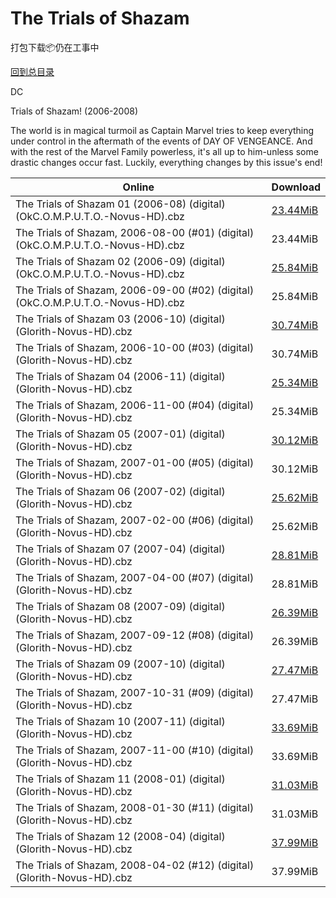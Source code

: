# The Trials of Shazam

打包下载📦仍在工事中

[回到总目录](/Catalogs.md)

DC

Trials of Shazam! (2006-2008)

The world is in magical turmoil as Captain Marvel tries to keep everything under control in the aftermath of the events of DAY OF VENGEANCE. And with the rest of the Marvel Family powerless, it's all up to him-unless some drastic changes occur fast. Luckily, everything changes by this issue's end!





Online | Download
--- | ---
The Trials of Shazam 01 (2006-08) (digital) (OkC.O.M.P.U.T.O.-Novus-HD).cbz | [23.44MiB](https://pan.baidu.com/s/1TUoqNwSkdp1VYQb8w0_lkg#list/path=%2FNovus%20-%20Week%20of%202015%20Q4%2FNovus%20-%20Week%20of%202015-11-11%2F%E3%82%A8%E3%82%A8%E3%82%AA%E3%82%BF%E3%82%B3%E3%82%A2%E3%82%AA%E3%82%BD%E3%82%B3%E3%82%A2%E3%82%AF%E3%82%A8%E3%82%BB%E3%82%AB%E3%82%A8%E3%82%AD%E3%82%A4%E3%82%A4%E3%82%B5%E3%82%A4%E3%82%A2%E3%82%AD%E3%82%A8%E3%82%A2%E3%82%A6%E3%82%BD%E3%82%AB%E3%82%BD%E3%82%BB%E3%82%A2%E3%82%A6%E3%82%B9&parentPath=%2FNovus%20-%20Week%20of%202015%20Q4)
The Trials of Shazam, 2006-08-00 (#01) (digital) (OkC.O.M.P.U.T.O.-Novus-HD).cbz | 23.44MiB
The Trials of Shazam 02 (2006-09) (digital) (OkC.O.M.P.U.T.O.-Novus-HD).cbz | [25.84MiB](https://pan.baidu.com/s/1TUoqNwSkdp1VYQb8w0_lkg#list/path=%2FNovus%20-%20Week%20of%202015%20Q4%2FNovus%20-%20Week%20of%202015-11-11%2F%E3%82%A4%E3%82%A2%E3%82%A2%E3%82%B5%E3%82%A6%E3%82%AB%E3%82%B7%E3%82%A2%E3%82%A6%E3%82%AA%E3%82%A2%E3%82%BF%E3%82%AA%E3%82%B9%E3%82%AA%E3%82%B7%E3%82%BB%E3%82%B5%E3%82%BD%E3%82%AA%E3%82%AF%E3%82%A8%E3%82%B5%E3%82%AD%E3%82%B5%E3%82%A6%E3%82%A6%E3%82%AF%E3%82%AD%E3%82%AD%E3%82%AB%E3%82%AA&parentPath=%2FNovus%20-%20Week%20of%202015%20Q4)
The Trials of Shazam, 2006-09-00 (#02) (digital) (OkC.O.M.P.U.T.O.-Novus-HD).cbz | 25.84MiB
The Trials of Shazam 03 (2006-10) (digital) (Glorith-Novus-HD).cbz | [30.74MiB](https://pan.baidu.com/s/1epYZdi6oCBK-Yf_L3JJUOg#list/path=%2FNovus%20-%20Week%20of%202015%20Q4%2FNovus%20-%20Week%20of%202015-11-18%2F%E3%82%B3%E3%82%AA%E3%82%B7%E3%82%B3%E3%82%A4%E3%82%A4%E3%82%BB%E3%82%B3%E3%82%A4%E3%82%B1%E3%82%AF%E3%82%A8%E3%82%B7%E3%82%BD%E3%82%AF%E3%82%A6%E3%82%B9%E3%82%A8%E3%82%A2%E3%82%B5%E3%82%AD%E3%82%AA%E3%82%A6%E3%82%BB%E3%82%AA%E3%82%BB%E3%82%AA%E3%82%BB%E3%82%B9%E3%82%B3%E3%82%A4%E3%82%A6&parentPath=%2FNovus%20-%20Week%20of%202015%20Q4)
The Trials of Shazam, 2006-10-00 (#03) (digital) (Glorith-Novus-HD).cbz | 30.74MiB
The Trials of Shazam 04 (2006-11) (digital) (Glorith-Novus-HD).cbz | [25.34MiB](https://pan.baidu.com/s/12V1Bmg9Es0BCUQlKFgudEQ#list/path=%2FNovus%20-%20Week%20of%202015%20Q4%2FNovus%20-%20Week%20of%202015-11-25%2F%E3%82%AA%E3%82%BD%E3%82%B5%E3%82%A2%E3%82%A8%E3%82%AF%E3%82%A2%E3%82%B5%E3%82%B7%E3%82%BD%E3%82%A4%E3%82%BF%E3%82%B5%E3%82%A2%E3%82%A6%E3%82%B7%E3%82%A6%E3%82%B9%E3%82%AF%E3%82%A8%E3%82%A4%E3%82%BB%E3%82%BD%E3%82%A6%E3%82%BD%E3%82%A2%E3%82%BD%E3%82%AF%E3%82%AA%E3%82%B7%E3%82%A4%E3%82%BF&parentPath=%2FNovus%20-%20Week%20of%202015%20Q4)
The Trials of Shazam, 2006-11-00 (#04) (digital) (Glorith-Novus-HD).cbz | 25.34MiB
The Trials of Shazam 05 (2007-01) (digital) (Glorith-Novus-HD).cbz | [30.12MiB](https://pan.baidu.com/s/12V1Bmg9Es0BCUQlKFgudEQ#list/path=%2FNovus%20-%20Week%20of%202015%20Q4%2FNovus%20-%20Week%20of%202015-11-25%2F%E3%82%A8%E3%82%B5%E3%82%AF%E3%82%B3%E3%82%BD%E3%82%AD%E3%82%B9%E3%82%AF%E3%82%B3%E3%82%BB%E3%82%B3%E3%82%A2%E3%82%B3%E3%82%AA%E3%82%AF%E3%82%B9%E3%82%AB%E3%82%BD%E3%82%AB%E3%82%AA%E3%82%BB%E3%82%B5%E3%82%A4%E3%82%A4%E3%82%AF%E3%82%A2%E3%82%A6%E3%82%AD%E3%82%BB%E3%82%AA%E3%82%A8%E3%82%B9&parentPath=%2FNovus%20-%20Week%20of%202015%20Q4)
The Trials of Shazam, 2007-01-00 (#05) (digital) (Glorith-Novus-HD).cbz | 30.12MiB
The Trials of Shazam 06 (2007-02) (digital) (Glorith-Novus-HD).cbz | [25.62MiB](https://pan.baidu.com/s/1OaHTn8MK7l6wfG3cUccucA#list/path=%2FNovus%20-%20Week%20of%202015%20Q4%2FNovus%20-%20Week%20of%202015-12-02%2F%E3%82%A6%E3%82%B9%E3%82%B5%E3%82%B3%E3%82%B7%E3%82%AF%E3%82%A2%E3%82%B5%E3%82%AB%E3%82%BB%E3%82%B7%E3%82%B5%E3%82%B9%E3%82%BF%E3%82%BB%E3%82%BF%E3%82%AB%E3%82%A2%E3%82%BB%E3%82%B9%E3%82%B9%E3%82%AB%E3%82%B7%E3%82%B7%E3%82%B9%E3%82%A4%E3%82%A8%E3%82%AB%E3%82%BF%E3%82%A4%E3%82%BB%E3%82%A8&parentPath=%2FNovus%20-%20Week%20of%202015%20Q4)
The Trials of Shazam, 2007-02-00 (#06) (digital) (Glorith-Novus-HD).cbz | 25.62MiB
The Trials of Shazam 07 (2007-04) (digital) (Glorith-Novus-HD).cbz | [28.81MiB](https://pan.baidu.com/s/1OaHTn8MK7l6wfG3cUccucA#list/path=%2FNovus%20-%20Week%20of%202015%20Q4%2FNovus%20-%20Week%20of%202015-12-02%2F%E3%82%A2%E3%82%A6%E3%82%A8%E3%82%B5%E3%82%A4%E3%82%BD%E3%82%B1%E3%82%B5%E3%82%BB%E3%82%A2%E3%82%AF%E3%82%A8%E3%82%BF%E3%82%BB%E3%82%BD%E3%82%AF%E3%82%BB%E3%82%AB%E3%82%BF%E3%82%A2%E3%82%AD%E3%82%AF%E3%82%A8%E3%82%B9%E3%82%B5%E3%82%B1%E3%82%B7%E3%82%AB%E3%82%BD%E3%82%BF%E3%82%AD%E3%82%B3&parentPath=%2FNovus%20-%20Week%20of%202015%20Q4)
The Trials of Shazam, 2007-04-00 (#07) (digital) (Glorith-Novus-HD).cbz | 28.81MiB
The Trials of Shazam 08 (2007-09) (digital) (Glorith-Novus-HD).cbz | [26.39MiB](https://pan.baidu.com/s/1WLG4wnyyVF3FTwGYKnLX0A#list/path=%2FNovus%20-%20Week%20of%202015%20Q4%2FNovus%20-%20Week%20of%202015-12-09%2F%E3%82%B7%E3%82%BD%E3%82%B9%E3%82%BF%E3%82%AA%E3%82%B3%E3%82%B1%E3%82%A8%E3%82%A2%E3%82%A4%E3%82%B7%E3%82%B5%E3%82%A8%E3%82%A6%E3%82%B7%E3%82%AD%E3%82%A8%E3%82%A8%E3%82%BB%E3%82%B5%E3%82%A8%E3%82%AD%E3%82%B1%E3%82%A2%E3%82%BB%E3%82%A2%E3%82%A2%E3%82%BB%E3%82%AD%E3%82%B5%E3%82%AB%E3%82%B3&parentPath=%2FNovus%20-%20Week%20of%202015%20Q4)
The Trials of Shazam, 2007-09-12 (#08) (digital) (Glorith-Novus-HD).cbz | 26.39MiB
The Trials of Shazam 09 (2007-10) (digital) (Glorith-Novus-HD).cbz | [27.47MiB](https://pan.baidu.com/s/1WLG4wnyyVF3FTwGYKnLX0A#list/path=%2FNovus%20-%20Week%20of%202015%20Q4%2FNovus%20-%20Week%20of%202015-12-09%2F%E3%82%A6%E3%82%AA%E3%82%BB%E3%82%B1%E3%82%A4%E3%82%AA%E3%82%A2%E3%82%BD%E3%82%BF%E3%82%AF%E3%82%BF%E3%82%B1%E3%82%A6%E3%82%BD%E3%82%BB%E3%82%AF%E3%82%B9%E3%82%BF%E3%82%A6%E3%82%BF%E3%82%AF%E3%82%A4%E3%82%AA%E3%82%AF%E3%82%AB%E3%82%AF%E3%82%B9%E3%82%B7%E3%82%B9%E3%82%A8%E3%82%AF%E3%82%BB&parentPath=%2FNovus%20-%20Week%20of%202015%20Q4)
The Trials of Shazam, 2007-10-31 (#09) (digital) (Glorith-Novus-HD).cbz | 27.47MiB
The Trials of Shazam 10 (2007-11) (digital) (Glorith-Novus-HD).cbz | [33.69MiB](https://pan.baidu.com/s/18hdOZEQ1GIha4jOpSPuKHQ#list/path=%2FNovus%20-%20Week%20of%202015%20Q4%2FNovus%20-%20Week%20of%202015-12-16%2F%E3%82%AD%E3%82%B3%E3%82%AD%E3%82%BF%E3%82%B1%E3%82%B9%E3%82%BB%E3%82%A4%E3%82%B3%E3%82%AF%E3%82%AB%E3%82%A2%E3%82%AF%E3%82%AB%E3%82%B7%E3%82%AA%E3%82%BD%E3%82%B1%E3%82%B1%E3%82%BB%E3%82%B9%E3%82%AB%E3%82%B7%E3%82%A4%E3%82%BD%E3%82%AB%E3%82%A4%E3%82%AB%E3%82%AB%E3%82%A8%E3%82%A4%E3%82%B5&parentPath=%2FNovus%20-%20Week%20of%202015%20Q4)
The Trials of Shazam, 2007-11-00 (#10) (digital) (Glorith-Novus-HD).cbz | 33.69MiB
The Trials of Shazam 11 (2008-01) (digital) (Glorith-Novus-HD).cbz | [31.03MiB](https://pan.baidu.com/s/18hdOZEQ1GIha4jOpSPuKHQ#list/path=%2FNovus%20-%20Week%20of%202015%20Q4%2FNovus%20-%20Week%20of%202015-12-16%2F%E3%82%AD%E3%82%A2%E3%82%AD%E3%82%A6%E3%82%B3%E3%82%B3%E3%82%AA%E3%82%A2%E3%82%B7%E3%82%B1%E3%82%B7%E3%82%BF%E3%82%BB%E3%82%AD%E3%82%A4%E3%82%A4%E3%82%BD%E3%82%BB%E3%82%B5%E3%82%B5%E3%82%A8%E3%82%AA%E3%82%A2%E3%82%AD%E3%82%A6%E3%82%A4%E3%82%AF%E3%82%B7%E3%82%B5%E3%82%B3%E3%82%B7%E3%82%BD&parentPath=%2FNovus%20-%20Week%20of%202015%20Q4)
The Trials of Shazam, 2008-01-30 (#11) (digital) (Glorith-Novus-HD).cbz | 31.03MiB
The Trials of Shazam 12 (2008-04) (digital) (Glorith-Novus-HD).cbz | [37.99MiB](https://pan.baidu.com/s/18hdOZEQ1GIha4jOpSPuKHQ#list/path=%2FNovus%20-%20Week%20of%202015%20Q4%2FNovus%20-%20Week%20of%202015-12-16%2F%E3%82%BF%E3%82%AD%E3%82%BF%E3%82%B9%E3%82%BF%E3%82%AA%E3%82%AF%E3%82%B3%E3%82%B9%E3%82%AD%E3%82%BB%E3%82%BF%E3%82%A6%E3%82%A8%E3%82%AA%E3%82%A4%E3%82%A8%E3%82%A2%E3%82%A2%E3%82%B1%E3%82%AA%E3%82%A8%E3%82%A2%E3%82%B5%E3%82%A6%E3%82%AA%E3%82%BF%E3%82%A4%E3%82%AF%E3%82%B3%E3%82%A4%E3%82%AB&parentPath=%2FNovus%20-%20Week%20of%202015%20Q4)
The Trials of Shazam, 2008-04-02 (#12) (digital) (Glorith-Novus-HD).cbz | 37.99MiB